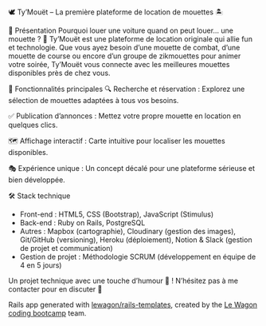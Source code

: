 🕊️ Ty’Mouët – La première plateforme de location de mouettes 🏝️

📌 Présentation
Pourquoi louer une voiture quand on peut louer… une mouette ? 🚀 Ty’Mouët est une plateforme de location originale qui allie fun et technologie. Que vous ayez besoin d’une mouette de combat, d’une mouette de course ou encore d’un groupe de zikmouettes pour animer votre soirée, Ty’Mouët vous connecte avec les meilleures mouettes disponibles près de chez vous.

🚀 Fonctionnalités principales
🔍 Recherche et réservation : Explorez une sélection de mouettes adaptées à tous vos besoins.

✅ Publication d’annonces : Mettez votre propre mouette en location en quelques clics.

🗺️ Affichage interactif : Carte intuitive pour localiser les mouettes disponibles.

🎭 Expérience unique : Un concept décalé pour une plateforme sérieuse et bien développée.

🛠️ Stack technique
- Front-end : HTML5, CSS (Bootstrap), JavaScript (Stimulus)
- Back-end : Ruby on Rails, PostgreSQL
- Autres : Mapbox (cartographie), Cloudinary (gestion des images), Git/GitHub (versioning), Heroku (déploiement), Notion & Slack (gestion de projet et communication)
- Gestion de projet : Méthodologie SCRUM (développement en équipe de 4 en 5 jours)

Un projet technique avec une touche d’humour 🦜 ! N’hésitez pas à me contacter pour en discuter 🚀

Rails app generated with [lewagon/rails-templates](https://github.com/lewagon/rails-templates), created by the [Le Wagon coding bootcamp](https://www.lewagon.com) team.
